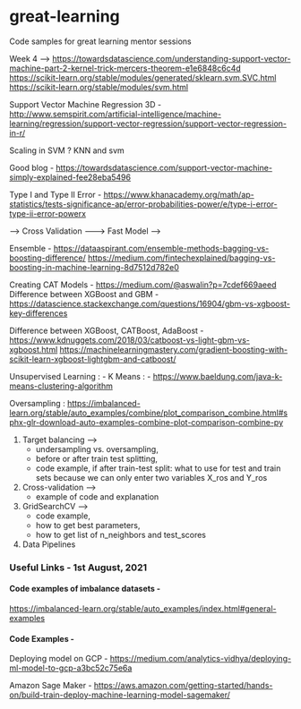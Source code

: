 # great-learning
Code samples for great learning mentor sessions


Week 4 -->
https://towardsdatascience.com/understanding-support-vector-machine-part-2-kernel-trick-mercers-theorem-e1e6848c6c4d
https://scikit-learn.org/stable/modules/generated/sklearn.svm.SVC.html
https://scikit-learn.org/stable/modules/svm.html


Support Vector Machine Regression 3D - http://www.semspirit.com/artificial-intelligence/machine-learning/regression/support-vector-regression/support-vector-regression-in-r/



Scaling in SVM ?
KNN and svm

Good blog - https://towardsdatascience.com/support-vector-machine-simply-explained-fee28eba5496

Type I and Type II Error - https://www.khanacademy.org/math/ap-statistics/tests-significance-ap/error-probabilities-power/e/type-i-error-type-ii-error-powerx




--> Cross Validation
---> Fast Model
--> 



Ensemble - 
https://dataaspirant.com/ensemble-methods-bagging-vs-boosting-difference/
https://medium.com/fintechexplained/bagging-vs-boosting-in-machine-learning-8d7512d782e0


Creating CAT Models - https://medium.com/@aswalin?p=7cdef669aeed
Difference between XGBoost and GBM - https://datascience.stackexchange.com/questions/16904/gbm-vs-xgboost-key-differences

Difference between XGBoost, CATBoost, AdaBoost - https://www.kdnuggets.com/2018/03/catboost-vs-light-gbm-vs-xgboost.html
https://machinelearningmastery.com/gradient-boosting-with-scikit-learn-xgboost-lightgbm-and-catboost/



Unsupervised Learning :
	- K Means :
		- https://www.baeldung.com/java-k-means-clustering-algorithm
		
		
Oversampling :
	https://imbalanced-learn.org/stable/auto_examples/combine/plot_comparison_combine.html#sphx-glr-download-auto-examples-combine-plot-comparison-combine-py
	
	
	
	
1. Target balancing -->
    - undersampling vs. oversampling, 
    - before or after train test splitting, 
    - code example, if after train-test split: what to use for test and train sets because we can only enter two variables X_ros and Y_ros
2. Cross-validation --> 
   - example of code and explanation
3. GridSearchCV -->
   - code example, 
   - how to get best parameters, 
   - how to get list of n_neighbors and test_scores
4. Data Pipelines
		

### Useful Links - 1st August, 2021
#### Code examples of imbalance datasets -
https://imbalanced-learn.org/stable/auto_examples/index.html#general-examples

#### Code Examples - 
Deploying model on GCP - https://medium.com/analytics-vidhya/deploying-ml-model-to-gcp-a3bc52c75e6a

Amazon Sage Maker - https://aws.amazon.com/getting-started/hands-on/build-train-deploy-machine-learning-model-sagemaker/
